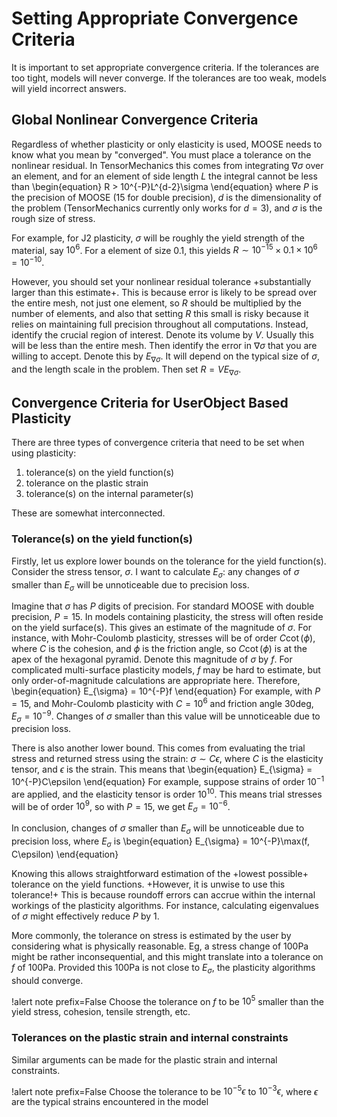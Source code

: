 # Setting Appropriate Convergence Criteria

It is important to set appropriate convergence criteria.  If the tolerances are too tight, models
will never converge.  If the tolerances are too weak, models will yield incorrect answers.

## Global Nonlinear Convergence Criteria

Regardless of whether plasticity or only elasticity is used, MOOSE needs to know what you mean by
"converged".  You must place a tolerance on the nonlinear residual.  In TensorMechanics this comes
from integrating $\nabla \sigma$ over an element, and for an element of side length $L$ the integral
cannot be less than
\begin{equation}
R > 10^{-P}L^{d-2}\sigma
\end{equation}
where $P$ is the precision of MOOSE (15 for double precision), $d$ is the dimensionality of the
problem (TensorMechanics currently only works for $d=3$), and $\sigma$ is the rough size of stress.

For example, for J2 plasticity, $\sigma$ will be roughly the yield strength of the material, say
$10^6$.  For a element of size 0.1, this yields $R \sim 10^{-15}\times 0.1 \times 10^{6} = 10^{-10}$.

However, you should set your nonlinear residual tolerance +substantially larger than this
estimate+.  This is because error is likely to be spread over the entire mesh, not just one element,
so $R$ should be multiplied by the number of elements, and also that setting $R$ this small is risky
because it relies on maintaining full precision throughout all computations.  Instead, identify the
crucial region of interest.  Denote its volume by $V$.  Usually this will be less than the entire
mesh.  Then identify the error in $\nabla\sigma$ that you are willing to accept.  Denote this by
$E_{\nabla\sigma}$.  It will depend on the typical size of $\sigma$, and the length scale in the
problem.  Then set $R = VE_{\nabla\sigma}$.


## Convergence Criteria for UserObject Based Plasticity

There are three types of convergence criteria that need to be set when using plasticity:

1. tolerance(s) on the yield function(s)
2. tolerance on the plastic strain
3. tolerance(s) on the internal parameter(s)

These are somewhat interconnected.

### Tolerance(s) on the yield function(s)

Firstly, let us explore lower bounds on the tolerance for the yield function(s).  Consider the stress
tensor, $\sigma$.  I want to calculate $E_{\sigma}$: any changes of $\sigma$ smaller than
$E_{\sigma}$ will be unnoticeable due to precision loss.

Imagine that $\sigma$ has $P$ digits of precision.  For standard MOOSE with double precision, $P=15$.
In models containing plasticity, the stress will often reside on the yield surface(s).  This gives an
estimate of the magnitude of $\sigma$.  For instance, with Mohr-Coulomb plasticity, stresses will be
of order $C\cot(\phi)$, where $C$ is the cohesion, and $\phi$ is the friction angle, so $C\cot(\phi)$
is at the apex of the hexagonal pyramid.  Denote this magnitude of $\sigma$ by $f$.  For complicated
multi-surface plasticity models, $f$ may be hard to estimate, but only order-of-magnitude
calculations are appropriate here.  Therefore,
\begin{equation}
E_{\sigma} = 10^{-P}f
\end{equation}
For example, with $P=15$, and Mohr-Coulomb plasticity with $C=10^{6}$ and friction angle 30deg,
$E_{\sigma} = 10^{-9}$.  Changes of $\sigma$ smaller than this value will be unnoticeable due to
precision loss.

There is also another lower bound.  This comes from evaluating the trial stress and returned stress
using the strain: $\sigma \sim C\epsilon$, where $C$ is the elasticity tensor, and $\epsilon$ is the
strain.  This means that
\begin{equation}
E_{\sigma} = 10^{-P}C\epsilon
\end{equation}
For example, suppose strains of order $10^{-1}$ are applied, and the elasticity tensor is order
$10^{10}$.  This means trial stresses will be of order $10^{9}$, so with $P=15$, we get $E_{\sigma} =
10^{-6}$.

In conclusion, changes of $\sigma$ smaller than $E_{\sigma}$ will be unnoticeable due to precision
loss, where $E_{\sigma}$ is
\begin{equation}
E_{\sigma} = 10^{-P}\max(f, C\epsilon)
\end{equation}

Knowing this allows straightforward estimation of the +lowest possible+ tolerance on the yield
functions.  +However, it is unwise to use this tolerance!+ This is because roundoff errors can accrue
within the internal workings of the plasticity algorithms.  For instance, calculating eigenvalues of
$\sigma$ might effectively reduce $P$ by 1.

More commonly, the tolerance on stress is estimated by the user by considering what is physically
reasonable.  Eg, a stress change of 100Pa might be rather inconsequential, and this might translate
into a tolerance on $f$ of 100Pa.  Provided this 100Pa is not close to $E_{\sigma}$, the plasticity
algorithms should converge.

!alert note prefix=False
Choose the tolerance on $f$ to be $10^5$ smaller than the yield stress, cohesion, tensile strength,
etc.


### Tolerances on the plastic strain and internal constraints

Similar arguments can be made for the plastic strain and internal constraints.

!alert note prefix=False
Choose the tolerance to be $10^{-5}\epsilon$ to $10^{-3}\epsilon$, where $\epsilon$ are the typical strains
encountered in the model
